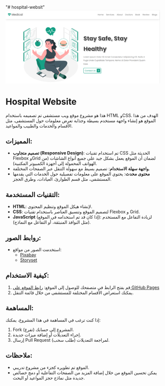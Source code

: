 "# hospital-websit" 
![ hospital-websit](https://github.com/HananAljaber/hospital-websit/blob/main/Capture.PNG)
# Hospital Website

هذا هو مشروع موقع ويب مستشفى تم تصميمه باستخدام HTML وCSS. الهدف من هذا الموقع هو إنشاء واجهة مستخدم بسيطة وجذابة تعرض معلومات حول المستشفى، مثل الأقسام والخدمات والطبيب والمواعيد.

## المميزات:
- **تصميم متجاوب (Responsive Design)**: تم استخدام تقنيات CSS الحديثة مثل Flexbox وGrid لضمان أن الموقع يعمل بشكل جيد على جميع أنواع الشاشات (من الهواتف المحمولة إلى أجهزة الكمبيوتر المكتبية).
- **واجهة سهلة الاستخدام**: تصميم بسيط مع سهولة التنقل عبر الصفحات المختلفة.
- **محتوى محدث**: يحتوي الموقع على معلومات تفصيلية حول الخدمات التي يقدمها المستشفى، مثل قسم الطوارئ، العيادات، وطرق الحجز.

## التقنيات المستخدمة:
- **HTML**: لإنشاء هيكل الموقع وتنظيم المحتوى.
- **CSS**: لتصميم الموقع وتنسيق العناصر باستخدام تقنيات Flexbox و Grid.
- **JavaScript** (إذا كان قد تم استخدامه في الموقع): لزيادة التفاعل مع المستخدم (مثل النوافذ المنبثقة، أو التفاعل مع النماذج).

## روابط الصور:
- استخدمت الصور من مواقع:
  - [Pixabay](https://pixabay.com/)
  - [Storyset](https://storyset.com/)



## كيفية الاستخدام:
1. قم بفتح الرابط في متصفحك للوصول إلى الموقع:
   [رابط الموقع على GitHub Pages](https://hananaljaber.github.io/hospital-websit/)
2. يمكنك استعراض الأقسام المختلفة للمستشفى من خلال قائمة التنقل.

## المساهمة:
إذا كنت ترغب في المساهمة في هذا المشروع، يمكنك:
1. Fork (تفرع) المشروع إلى حسابك.
2. إجراء التعديلات أو إضافة ميزات جديدة.
3. إرسال Pull Request (طلب سحب) لمراجعة التعديلات.

## ملاحظات:
- الموقع تم تطويره كجزء من مشروع تدريبي.
- يمكن تحسين الموقع من خلال إضافة المزيد من الصفحات التفاعلية أو دمج خصائص جديدة مثل نماذج حجز المواعيد أو البحث.

